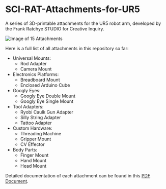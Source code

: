 # SCI-RAT-Attachments-for-UR5
A series of 3D-printable attachments for the UR5 robot arm, developed by the Frank Ratchye STUDIO for Creative Inquiry.

![Image of 15 Attachments](https://github.com/johnchoi313/SCI-RAT-Attachments-for-UR5/blob/master/Images/lo_SCI-RAT.jpg)

Here is a full list of all attachments in this repository so far:

* Universal Mounts:
  * Rod Adapter
  * Camera Mount
* Electronics Platforms:
  * Breadboard Mount
  * Enclosed Arduino Cube
* Googly Eyes: 
  * Googly Eye Double Mount 
  * Googly Eye Single Mount 
* Tool Adapters: 
  * Ryobi Caulk Gun Adapter 
  * Silly String Adapter 
  * Tattoo Adapter 
* Custom Hardware: 
  * Threading Machine 
  * Gripper Mount 
  * CV Effector
* Body Parts:
  * Finger Mount
  * Hand Mount 
  * Head Mount

Detailed documentation of each attachment can be found in this [PDF Document](https://github.com/johnchoi313/SCI-RAT-Attachments-for-UR5/blob/master/SCI-RAT%20Adapters%202016.pdf).
